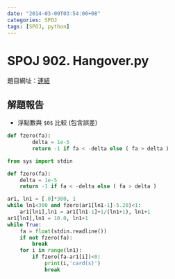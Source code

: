 ```yaml
---
date: "2014-03-09T03:54:00+08"
categories: SPOJ
tags: [SPOJ, python]
---
```

# SPOJ 902. Hangover.py

題目網址：[連結](http://www.spoj.com/problems/HANGOVER/)

## 解題報告

* 浮點數與 `$0$` 比較 (包含誤差)

```python
def fzero(fa):
		delta = 1e-5
		return -1 if fa < -delta else ( fa > delta )
```

```python
from sys import stdin

def fzero(fa):
	delta = 1e-5
	return -1 if fa < -delta else ( fa > delta )

ar1, ln1 = [.0]*300, 1
while ln1<300 and fzero(ar1[ln1-1]-5.20)<1:
	ar1[ln1],ln1 = ar1[ln1-1]+1/(ln1+1), ln1+1
ar1[ln1],ln1 = 10.0, ln1+1
while True:
	fa = float(stdin.readline())
	if not fzero(fa):
		break
	for i in range(ln1):
		if fzero(fa-ar1[i])<0:
			print(i,'card(s)')
			break
```
